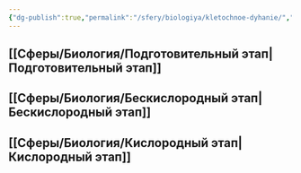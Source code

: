 ```yaml
---
{"dg-publish":true,"permalink":"/sfery/biologiya/kletochnoe-dyhanie/","tags":["Общаябиология"]}
---
```


## [[Сферы/Биология/Подготовительный этап\|Подготовительный этап]]
## [[Сферы/Биология/Бескислородный этап\|Бескислородный этап]] 
## [[Сферы/Биология/Кислородный этап\|Кислородный этап]] 
